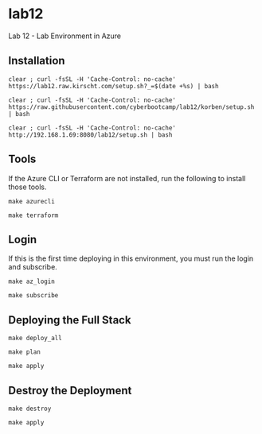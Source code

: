 # lab12
Lab 12 - Lab Environment in Azure

## Installation
 ```
clear ; curl -fsSL -H 'Cache-Control: no-cache' https://lab12.raw.kirscht.com/setup.sh?_=$(date +%s) | bash
```

```ff
clear ; curl -fsSL -H 'Cache-Control: no-cache' https://raw.githubusercontent.com/cyberbootcamp/lab12/korben/setup.sh | bash
```

```fff
clear ; curl -fsSL -H 'Cache-Control: no-cache' http://192.168.1.69:8080/lab12/setup.sh | bash
```

## Tools

If the Azure CLI or Terraform are not installed, run the following to install those tools.

```aidl
make azurecli

make terraform
```
## Login

If this is the first time deploying in this environment, you must run the login and subscribe.

```aidl
make az_login

make subscribe
```

## Deploying the Full Stack

```aidl
make deploy_all

make plan

make apply
```

## Destroy the Deployment

```aidl
make destroy

make apply
```
